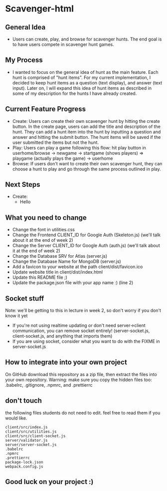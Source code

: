 # Scavenger-html

## General Idea
- Users can create, play, and browse for scavenger hunts. The end goal is to have users compete in scavenger hunt games. 

## My Process
- I wanted to focus on the general idea of hunt as the main feature. Each hunt is comprised of "hunt items". For my current implementation,
I decided to keep hunt items as a question (text display), and answer (text input). Later on, I will expand this idea of hunt items as described in some of my description for the hunts I have already created. 

## Current Feature Progress
- Create: Users can create their own scavenger hunt by hitting the create button. In the create page, users can add the title and description of the hunt. They can add a hunt item into the hunt by inputting a question and answer and hitting the submit button. The hunt items will be saved if the user submitted the items but not the hunt. 
- Play: Users can play a game following this flow: hit play button in userhome/browse -> newgame -> startgame (shows players) => playgame (actually plays the game) -> userhome
- Browse: If users don't want to create their own scavenger hunt, they can choose a hunt to play and go through the same process outlined in play.

## Next Steps
- Create:
  - Hello


## What you need to change

- Change the font in utilities.css
- Change the Frontend CLIENT_ID for Google Auth (Skeleton.js) (we'll talk about it at the end of week 2)
- Change the Server CLIENT_ID for Google Auth (auth.js) (we'll talk about it at the end of week 2)
- Change the Database SRV for Atlas (server.js)
- Change the Database Name for MongoDB (server.js)
- Add a favicon to your website at the path client/dist/favicon.ico
- Update website title in client/dist/index.html
- Update this README file ;)
- Update the package.json file with your app name :) (line 2)

## Socket stuff
Note: we'll be getting to this in lecture in week 2, so don't worry if you don't know it yet

- If you're not using realtime updating or don't need server->client communication, you can remove socket entirely! (server-socket.js, client-socket.js, and anything that imports them)
- If you are using socket, consider what you want to do with the FIXME in server-socket.js


## How to integrate into your own project

On GitHub download this repository as a zip file, then extract the files into your own repository.
Warning: make sure you copy the hidden files too: .babelrc, .gitignore, .npmrc, and .prettierrc

## don't touch

the following files students do not need to edit. feel free to read them if you would like.

```
client/src/index.js
client/src/utilities.js
client/src/client-socket.js
server/validator.js
server/server-socket.js
.babelrc
.npmrc
.prettierrc
package-lock.json
webpack.config.js
```

## Good luck on your project :)
